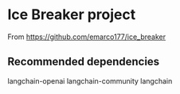 # Ice Breaker project

From https://github.com/emarco177/ice_breaker

## Recommended dependencies

langchain-openai
langchain-community
langchain
